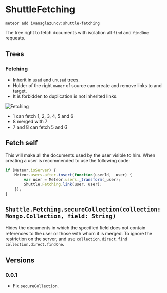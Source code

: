 # ShuttleFetching

```
meteor add ivansglazunov:shuttle-fetching
```

The tree right to fetch documents with isolation all `find` and `findOne` requests.

## Trees

### Fetching

* Inherit in `used` and `unused` trees.
* Holder of the right `owner` of source can create and remove links to and target.
* It is forbidden to duplication is not inherited links.

![Fetching](http://ivansglazunov.github.io/meteor-shuttle-fetching/fetching.svg)

* 1 can fetch 1, 2, 3, 4, 5 and 6
* 8 merged with 7
* 7 and 8 can fetch 5 and 6

## Fetch self
This will make all the documents used by the user visible to him.
When creating a user is recommended to use the following code:

```js
if (Meteor.isServer) {
	Meteor.users.after.insert(function(userId, _user) {
		var user = Meteor.users._transform(_user);
		Shuttle.Fetching.link(user, user);
	});
}
```

## `Shuttle.Fetching.secureCollection(collection: Mongo.Collection, field: String)`
Hides the documents in which the specified field does not contain references to the user or those with whom it is merged.
To ignore the restriction on the server, and use `collection.direct.find` `collection.direct.findOne`.

## Versions

### 0.0.1
* Fix `secureCollection`.